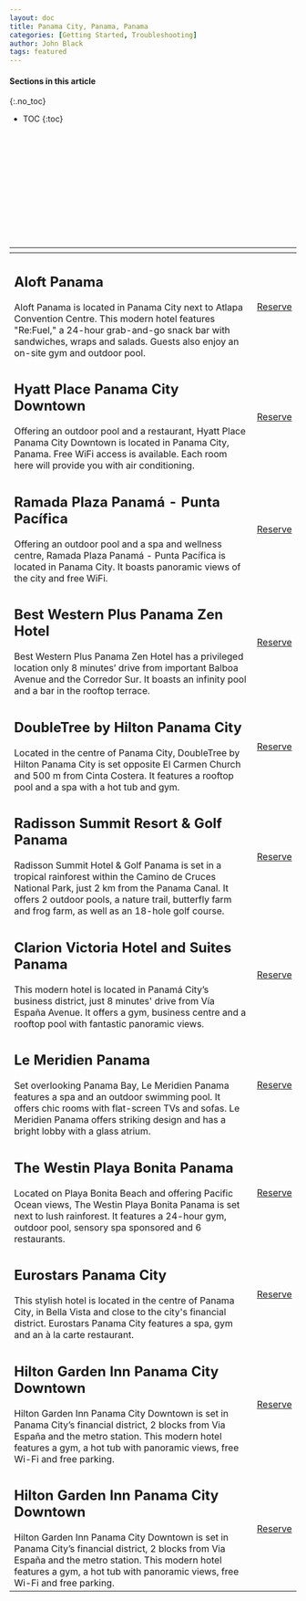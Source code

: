 ```yaml
---
layout: doc
title: Panama City, Panama, Panama
categories: [Getting Started, Troubleshooting]
author: John Black
tags: featured
---
```


#### Sections in this article
{:.no_toc}
* TOC
{:toc}

<table class="uk-table uk-table-middle uk-table-divider">
<thead>
<tr>
<th></th>
<th></th>
</tr>
</thead>
<tbody>
<tr>
<td><h2>Aloft Panama</h2>Aloft Panama is located in Panama City next to Atlapa Convention Centre. This modern hotel features "Re:Fuel," a 24-hour grab-and-go snack bar with sandwiches, wraps and salads. Guests also enjoy an on-site gym and outdoor pool.</td>
<td><a class="uk-button uk-button-danger" href="https://www.booking.com/hotel/pa/aloft-panama.en.html?aid=856525&no_rooms=1&group_adults=1">Reserve</a></td>
</tr>
<br>
<tr>
<td><h2>Hyatt Place Panama City Downtown</h2>Offering an outdoor pool and a restaurant, Hyatt Place Panama City Downtown is located in Panama City, Panama. Free WiFi access is available. Each room here will provide you with air conditioning.</td>
<td><a class="uk-button uk-button-danger" href="https://www.booking.com/hotel/pa/hyatt-place-panama-city-downtonw.en.html?aid=856525&no_rooms=1&group_adults=1">Reserve</a></td>
</tr>
<br>
<tr>
<td><h2>Ramada Plaza Panamá - Punta Pacífica</h2>Offering an outdoor pool and a spa and wellness centre, Ramada Plaza Panamá - Punta Pacífica is located in Panama City. It boasts panoramic views of the city and free WiFi.</td>
<td><a class="uk-button uk-button-danger" href="https://www.booking.com/hotel/pa/ramada-plaza-panama-punta-pacifica.en.html?aid=856525&no_rooms=1&group_adults=1">Reserve</a></td>
</tr>    
<br>
<tr>
<td><h2>Best Western Plus Panama Zen Hotel</h2>Best Western Plus Panama Zen Hotel has a privileged location only 8 minutes’ drive from important Balboa Avenue and the Corredor Sur. It boasts an infinity pool and a bar in the rooftop terrace.</td>
<td><a class="uk-button uk-button-danger" href="https://www.booking.com/hotel/pa/best-western-plus-panama-zen.en.html?aid=856525&no_rooms=1&group_adults=1">Reserve</a></td>
</tr>
<br>
<tr>
<td><h2>DoubleTree by Hilton Panama City</h2>Located in the centre of Panama City, DoubleTree by Hilton Panama City is set opposite El Carmen Church and 500 m from Cinta Costera. It features a rooftop pool and a spa with a hot tub and gym.</td>
<td><a class="uk-button uk-button-danger" href="https://www.booking.com/hotel/pa/panamacity-viaespanaandavefedericoboyd.en.html?aid=856525&no_rooms=1&group_adults=1">Reserve</a></td>
</tr>
<br>
<tr>
<td><h2>Radisson Summit Resort & Golf Panama</h2>Radisson Summit Hotel & Golf Panama is set in a tropical rainforest within the Camino de Cruces National Park, just 2 km from the Panama Canal. It offers 2 outdoor pools, a nature trail, butterfly farm and frog farm, as well as an 18-hole golf course.</td>
<td><a class="uk-button uk-button-danger" href="https://www.booking.com/hotel/pa/radisson-summit.en.html?aid=856525&no_rooms=1&group_adults=1">Reserve</a></td>
</tr>
<br>
<tr>
<td><h2>Clarion Victoria Hotel and Suites Panama</h2>This modern hotel is located in Panamá City’s business district, just 8 minutes' drive from Vía España Avenue. It offers a gym, business centre and a rooftop pool with fantastic panoramic views.</td>
<td><a class="uk-button uk-button-danger" href="https://www.booking.com/hotel/pa/victoria-and-suites.en.html?aid=856525&no_rooms=1&group_adults=1">Reserve</a></td>
</tr>
<br>
<tr>
<td><h2>Le Meridien Panama</h2>Set overlooking Panama Bay, Le Meridien Panama features a spa and an outdoor swimming pool. It offers chic rooms with flat-screen TVs and sofas. Le Meridien Panama offers striking design and has a bright lobby with a glass atrium.</td>
<td><a class="uk-button uk-button-danger" href="https://www.booking.com/hotel/pa/le-meridien-panama.en.html?aid=856525&no_rooms=1&group_adults=1">Reserve</a></td>
</tr>
<br>
<tr>
<td><h2>The Westin Playa Bonita Panama</h2>Located on Playa Bonita Beach and offering Pacific Ocean views, The Westin Playa Bonita Panama is set next to lush rainforest. It features a 24-hour gym, outdoor pool, sensory spa sponsored and 6 restaurants.</td>
<td><a class="uk-button uk-button-danger" href="https://www.booking.com/hotel/pa/the-westin-playa-bonita-panama.en.html?aid=856525&no_rooms=1&group_adults=1">Reserve</a></td>
</tr>
<br>
<tr>
<td><h2>Eurostars Panama City</h2>This stylish hotel is located in the centre of Panama City, in Bella Vista and close to the city's financial district. Eurostars Panama City features a spa, gym and an à la carte restaurant.</td>
<td><a class="uk-button uk-button-danger" href="https://www.booking.com/hotel/pa/eurostars-panama.en.html?aid=856525&no_rooms=1&group_adults=1">Reserve</a></td>
</tr>
<br>
<tr>
<td><h2>Hilton Garden Inn Panama City Downtown</h2>Hilton Garden Inn Panama City Downtown is set in Panama City’s financial district, 2 blocks from Via España and the metro station. This modern hotel features a gym, a hot tub with panoramic views, free Wi-Fi and free parking.</td>
<td><a class="uk-button uk-button-danger" href="https://www.booking.com/hotel/pa/hilton-garden-inn-panama-city-downtown.en.html?aid=856525&no_rooms=1&group_adults=1">Reserve</a></td>
</tr>
<br>
<tr>
<td><h2>Hilton Garden Inn Panama City Downtown</h2>Hilton Garden Inn Panama City Downtown is set in Panama City’s financial district, 2 blocks from Via España and the metro station. This modern hotel features a gym, a hot tub with panoramic views, free Wi-Fi and free parking.</td>
<td><a class="uk-button uk-button-danger" href="https://www.booking.com/hotel/pa/hilton-garden-inn-panama-city-downtown.en.html?aid=856525&no_rooms=1&group_adults=1">Reserve</a></td>
</tr>
    
    






</tbody>
</table>
<html>
<head>
    




